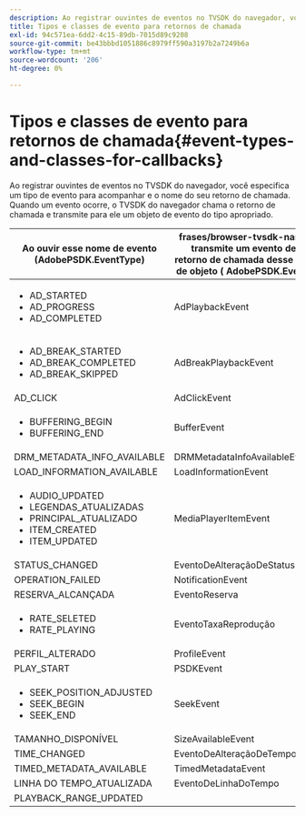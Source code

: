 ```yaml
---
description: Ao registrar ouvintes de eventos no TVSDK do navegador, você especifica um tipo de evento para acompanhar e o nome do seu retorno de chamada. Quando um evento ocorre, o TVSDK do navegador chama o retorno de chamada e transmite para ele um objeto de evento do tipo apropriado.
title: Tipos e classes de evento para retornos de chamada
exl-id: 94c571ea-6dd2-4c15-89db-7015d89c9208
source-git-commit: be43bbbd1051886c8979ff590a3197b2a7249b6a
workflow-type: tm+mt
source-wordcount: '206'
ht-degree: 0%

---
```


# Tipos e classes de evento para retornos de chamada{#event-types-and-classes-for-callbacks}

Ao registrar ouvintes de eventos no TVSDK do navegador, você especifica um tipo de evento para acompanhar e o nome do seu retorno de chamada. Quando um evento ocorre, o TVSDK do navegador chama o retorno de chamada e transmite para ele um objeto de evento do tipo apropriado.

<table frame="all" colsep="1" rowsep="1" id="table_FE58AD65AF3B4483816C00D7EAD2FB4F"> 
 <thead> 
  <tr rowsep="1"> 
   <th colname="2" class="entry"> Ao ouvir esse nome de evento (AdobePSDK.EventType) </th> 
   <th class="entry">frases/browser-tvsdk-name transmite um evento de retorno de chamada desse tipo de objeto (<span class="codeph"> AdobePSDK.Event</span>) </th> 
  </tr> 
 </thead>
 <tbody> 
  <tr rowsep="1"> 
   <td colname="2"> 
    <ul id="ul_kj4_jc4_2y"> 
     <li id="li_C00AD7DE32C94431A4550E21CAC1DCA5"><span class="codeph"> AD_STARTED</span> </li> 
     <li id="li_1A3EA7527B3642E9ADF39F3CC3D87EDC"><span class="codeph"> AD_PROGRESS</span> </li> 
     <li id="li_9FB16D4B43EC4905909E881BC1C86E74"><span class="codeph"> AD_COMPLETED</span> </li> 
    </ul> </td> 
   <td><span class="codeph"> AdPlaybackEvent</span> </td> 
  </tr> 
  <tr rowsep="1"> 
   <td colname="2"> 
    <ul id="ul_jpq_pc4_2y"> 
     <li id="li_782365D715684DDC835E16D08CC0BBDB"><span class="codeph"> AD_BREAK_STARTED</span> </li> 
     <li id="li_78D7EAEE99D04A35AD7C6EC60DDDC1CC"><span class="codeph"> AD_BREAK_COMPLETED</span> </li> 
     <li id="li_6155ADAF5E964C458E92AFFB4F7D6347"><span class="codeph"> AD_BREAK_SKIPPED</span> </li> 
    </ul> </td> 
   <td><span class="codeph"> AdBreakPlaybackEvent</span> </td> 
  </tr> 
  <tr rowsep="1"> 
   <td colname="2"><span class="codeph"> AD_CLICK</span> </td> 
   <td><span class="codeph"> AdClickEvent</span> </td> 
  </tr> 
  <tr rowsep="1"> 
   <td colname="2"> 
    <ul id="ul_eny_tc4_2y"> 
     <li id="li_13F95E4BF905425CA5A95ECC138CC078"><span class="codeph"> BUFFERING_BEGIN</span> </li> 
     <li id="li_BA6F4E38E2F440FAAA4E70DF906A3350"><span class="codeph"> BUFFERING_END</span> </li> 
    </ul> </td> 
   <td><span class="codeph"> BufferEvent</span> </td> 
  </tr> 
  <tr rowsep="1"> 
   <td colname="2"><span class="codeph"> DRM_METADATA_INFO_AVAILABLE</span> </td> 
   <td><span class="codeph"> DRMMetadataInfoAvailableEvent</span> </td> 
  </tr> 
  <tr> 
   <td colname="2"><span class="codeph"> LOAD_INFORMATION_AVAILABLE</span> </td> 
   <td><span class="codeph"> LoadInformationEvent</span> </td> 
  </tr> 
  <tr rowsep="1"> 
   <td colname="2"> 
    <ul id="ul_kwy_cd4_2y"> 
     <li id="li_D5455D287EA5472D95A45AD1A8835D61"><span class="codeph"> AUDIO_UPDATED</span> </li> 
     <li id="li_AFF5B14338AB4AA8B4DF3963F2FDD4CF"><span class="codeph"> LEGENDAS_ATUALIZADAS</span> </li> 
     <li id="li_F7C9B933C6A44E80B57EB5274640A17B"><span class="codeph"> PRINCIPAL_ATUALIZADO</span> </li> 
     <li id="li_C9FDF852BF4F4B638A8A1CAAFC27A23F"><span class="codeph"> ITEM_CREATED</span> </li> 
     <li id="li_85E13B35A6DB44A4BA0F93EA52B9D08A"><span class="codeph"> ITEM_UPDATED</span> </li> 
    </ul> </td> 
   <td><span class="codeph"> MediaPlayerItemEvent</span> </td> 
  </tr> 
  <tr rowsep="1"> 
   <td colname="2"><span class="codeph"> STATUS_CHANGED</span> </td> 
   <td><span class="codeph"> EventoDeAlteraçãoDeStatus</span> </td> 
  </tr> 
  <tr rowsep="1"> 
   <td colname="2"><span class="codeph"> OPERATION_FAILED</span> </td> 
   <td><span class="codeph"> NotificationEvent</span> </td> 
  </tr> 
  <tr rowsep="1"> 
   <td colname="2"><span class="codeph"> RESERVA_ALCANÇADA</span> </td> 
   <td><span class="codeph"> EventoReserva</span> </td> 
  </tr> 
  <tr rowsep="1"> 
   <td colname="2"> 
    <ul id="ul_jfl_224_2y"> 
     <li id="li_02B430978FA14A41A000DF8F9A345793"><span class="codeph"> RATE_SELETED</span> </li> 
     <li id="li_1EDC0664B59E49448040DF312C928FAA"><span class="codeph"> RATE_PLAYING</span> </li> 
    </ul> </td> 
   <td><span class="codeph"> EventoTaxaReprodução</span> </td> 
  </tr> 
  <tr rowsep="1"> 
   <td colname="2"><span class="codeph"> PERFIL_ALTERADO</span> </td> 
   <td><span class="codeph"> ProfileEvent</span> </td> 
  </tr> 
  <tr rowsep="1"> 
   <td colname="2"><span class="codeph"> PLAY_START</span> </td> 
   <td><span class="codeph"> PSDKEvent</span> </td> 
  </tr> 
  <tr rowsep="1"> 
   <td colname="2"> 
    <ul id="ul_nwg_w24_2y"> 
     <li id="li_7CABB2AD7AB140E3BD4061460987BA40"><span class="codeph"> SEEK_POSITION_ADJUSTED</span> </li> 
     <li id="li_D44BEC28BDBB408280F5AA77E06107B3"><span class="codeph"> SEEK_BEGIN</span> </li> 
     <li id="li_EC000CF7E3DF4BC18443E368E347E7ED"><span class="codeph"> SEEK_END</span> </li> 
    </ul> </td> 
   <td><span class="codeph"> SeekEvent</span> </td> 
  </tr> 
  <tr rowsep="1"> 
   <td colname="2"><span class="codeph"> TAMANHO_DISPONÍVEL</span> </td> 
   <td><span class="codeph"> SizeAvailableEvent</span> </td> 
  </tr> 
  <tr rowsep="1"> 
   <td colname="2"><span class="codeph"> TIME_CHANGED</span> </td> 
   <td><span class="codeph"> EventoDeAlteraçãoDeTempo</span> </td> 
  </tr> 
  <tr rowsep="1"> 
   <td colname="2"><span class="codeph"> TIMED_METADATA_AVAILABLE</span> </td> 
   <td><span class="codeph"> TimedMetadataEvent</span> </td> 
  </tr> 
  <tr rowsep="1"> 
   <td colname="2"><span class="codeph"> LINHA DO TEMPO_ATUALIZADA</span> </td> 
   <td><span class="codeph"> EventoDeLinhaDoTempo</span> </td> 
  </tr> 
  <tr rowsep="1"> 
   <td colname="2"><span class="codeph"> PLAYBACK_RANGE_UPDATED</span> </td> 
   <td></td> 
  </tr> 
 </tbody> 
</table>
